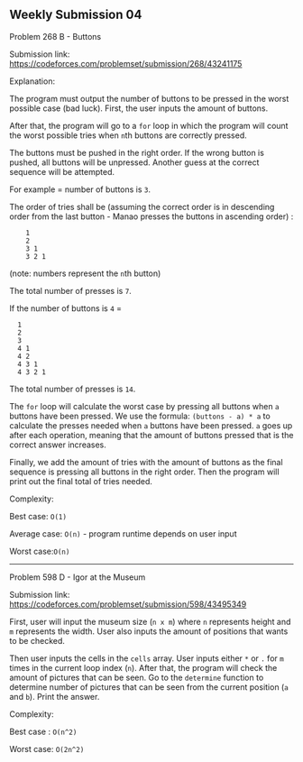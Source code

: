 Weekly Submission 04
------------------
Problem 268 B - Buttons

Submission link: https://codeforces.com/problemset/submission/268/43241175

Explanation:

The program must output the number of buttons to be pressed in the worst possible case (bad luck). First, the user inputs the amount of buttons.

After that, the program will go to a ```for``` loop in which the program will count the worst possible tries when ```n```th buttons are
correctly pressed.

The buttons must be pushed in the right order. If the wrong button is pushed, all buttons will be unpressed. Another guess at the correct sequence will be attempted.

For example = number of buttons is ```3```.

The order of tries shall be (assuming the correct order is in descending order from the last button - Manao presses the buttons in ascending order) :
```
    1
    2
    3 1
    3 2 1
```
(note: numbers represent the ```n```th button)

The total number of presses is ```7```.

If the number of buttons is ```4``` =
```
  1
  2
  3
  4 1
  4 2
  4 3 1
  4 3 2 1
```
The total number of presses is ```14```.

The ```for``` loop will calculate the worst case by pressing all buttons when ```a``` buttons have been pressed. We use the formula:
```(buttons - a) * a```
to calculate the presses needed when ```a``` buttons have been pressed. ```a``` goes up after each operation, meaning that the amount of buttons pressed that is the correct answer increases.

Finally, we add the amount of tries with the amount of buttons as the final sequence is pressing all buttons in the right order. Then the program will print out the final total of tries needed.

Complexity:

Best case: ```O(1)```

Average case: ```O(n)``` - program runtime depends on user input

Worst case:```O(n)```

-------------
Problem 598 D - Igor at the Museum

Submission link: https://codeforces.com/problemset/submission/598/43495349

First, user will input the museum size (```n x m```) where ```n``` represents height and ```m``` represents the width. User also inputs the amount of positions that wants to be checked.

Then user inputs the cells in the ```cells``` array. User inputs either ```*``` or ```.``` for ```m``` times in the current loop index (```n```). After that, the program will check the amount of pictures that can be seen. Go to the ```determine``` function to determine number of pictures that can be seen from the current position (```a``` and ```b```). Print the answer.

Complexity:

Best case : ```O(n^2)```

Worst case: ```O(2n^2)```

